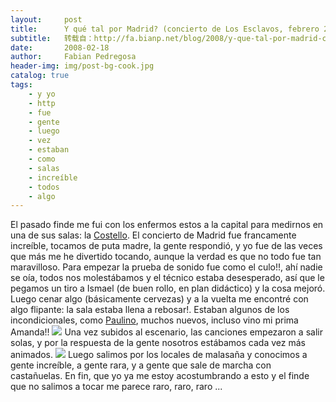 ```yaml
---
layout:     post
title:      Y qué tal por Madrid? (concierto de Los Esclavos, febrero 2008)
subtitle:   转载自：http://fa.bianp.net/blog/2008/y-que-tal-por-madrid-concierto-de-los-esclavos-febrero-2008/
date:       2008-02-18
author:     Fabian Pedregosa
header-img: img/post-bg-cook.jpg
catalog: true
tags:
    - y yo
    - http
    - fue
    - gente
    - luego
    - vez
    - estaban
    - como
    - salas
    - increíble
    - todos
    - algo
---
```


El pasado finde me fui con los enfermos estos a la capital para medirnos
en una de sus salas: la [Costello](http://www.costelloclub.com/). El concierto de Madrid fue
francamente increíble, tocamos de puta madre, la gente respondió, y yo
fue de las veces que más me he divertido tocando, aunque la verdad es
que no todo fue tan maravilloso. Para empezar la prueba de sonido fue
como el culo!!, ahí nadie se oía, todos nos molestábamos y el técnico
estaba desesperado, así que le pegamos un tiro a Ismael (de buen rollo,
en plan didáctico) y la cosa mejoró. Luego cenar algo (básicamente
cervezas) y a la vuelta me encontré con algo flipante: la sala estaba
llena a rebosar!. Estaban algunos de los incondicionales, como
[Paulino](http://fotolog.com/pau_lino), muchos nuevos, incluso vino mi prima Amanda!! ![](http://sp7.fotologs.net/photo/39/9/102/losesclavos/1202783093_f.jpg)
 Una
vez subidos al escenario, las canciones empezaron a salir solas, y por
la respuesta de la gente nosotros estábamos cada vez más animados.
![](http://farm3.static.flickr.com/2081/2274280976_edcd43084b.jpg?v=0)
 Luego salimos por los locales de malasaña y conocimos a gente
increíble, a gente rara, y a gente que sale de marcha con castañuelas.
En fin, que yo ya me estoy acostumbrando a esto y el finde que no
salimos a tocar me parece raro, raro, raro ...
